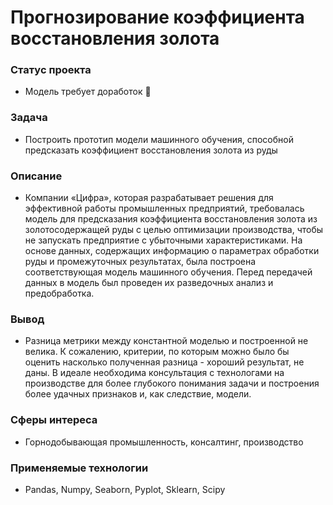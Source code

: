 # Прогнозирование коэффициента восстановления золота

### Статус проекта
- Модель требует доработок 🚧

### Задача  
- Построить прототип модели машинного обучения, способной предсказать коэффициент восстановления золота из руды

### Описание
- Компании «Цифра», которая разрабатывает решения для эффективной работы промышленных предприятий, требовалась модель для предсказания коэффициента восстановления золота из золотосодержащей руды с целью оптимизации производства, чтобы не запускать предприятие с убыточными характеристиками. На основе данных, содержащих информацию о параметрах обработки руды и промежуточных результатах, была построена соответствующая модель машинного обучения. Перед передачей данных в модель был проведен их разведочных анализ и предобработка. 

### Вывод
- Разница метрики между константной моделью и построенной не велика. К сожалению, критерии, по которым можно было бы оценить насколько полученная разница - хороший результат, не даны. В идеале необходима консультация с технологами на производстве для более глубокого понимания задачи и построения более удачных признаков и, как следствие, модели. 

### Сферы интереса
- Горнодобывающая промышленность, консалтинг, производство

### Применяемые технологии
- Pandas, Numpy, Seaborn, Pyplot, Sklearn, Scipy

